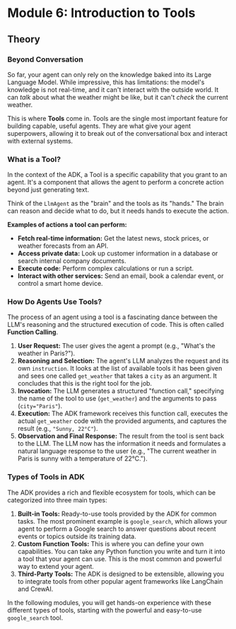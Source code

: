 # Module 6: Introduction to Tools

## Theory

### Beyond Conversation

So far, your agent can only rely on the knowledge baked into its Large Language Model. While impressive, this has limitations: the model's knowledge is not real-time, and it can't interact with the outside world. It can *talk* about what the weather might be like, but it can't *check* the current weather.

This is where **Tools** come in. Tools are the single most important feature for building capable, useful agents. They are what give your agent superpowers, allowing it to break out of the conversational box and interact with external systems.

### What is a Tool?

In the context of the ADK, a Tool is a specific capability that you grant to an agent. It's a component that allows the agent to perform a concrete action beyond just generating text.

Think of the `LlmAgent` as the "brain" and the tools as its "hands." The brain can reason and decide what to do, but it needs hands to execute the action.

**Examples of actions a tool can perform:**
*   **Fetch real-time information:** Get the latest news, stock prices, or weather forecasts from an API.
*   **Access private data:** Look up customer information in a database or search internal company documents.
*   **Execute code:** Perform complex calculations or run a script.
*   **Interact with other services:** Send an email, book a calendar event, or control a smart home device.

### How Do Agents Use Tools?

The process of an agent using a tool is a fascinating dance between the LLM's reasoning and the structured execution of code. This is often called **Function Calling**.

1.  **User Request:** The user gives the agent a prompt (e.g., "What's the weather in Paris?").
2.  **Reasoning and Selection:** The agent's LLM analyzes the request and its own `instruction`. It looks at the list of available tools it has been given and sees one called `get_weather` that takes a `city` as an argument. It concludes that this is the right tool for the job.
3.  **Invocation:** The LLM generates a structured "function call," specifying the name of the tool to use (`get_weather`) and the arguments to pass (`city="Paris"`).
4.  **Execution:** The ADK framework receives this function call, executes the actual `get_weather` code with the provided arguments, and captures the result (e.g., `"Sunny, 22°C"`).
5.  **Observation and Final Response:** The result from the tool is sent back to the LLM. The LLM now has the information it needs and formulates a natural language response to the user (e.g., "The current weather in Paris is sunny with a temperature of 22°C.").

### Types of Tools in ADK

The ADK provides a rich and flexible ecosystem for tools, which can be categorized into three main types:

1.  **Built-in Tools:** Ready-to-use tools provided by the ADK for common tasks. The most prominent example is `google_search`, which allows your agent to perform a Google search to answer questions about recent events or topics outside its training data.
2.  **Custom Function Tools:** This is where you can define your own capabilities. You can take any Python function you write and turn it into a tool that your agent can use. This is the most common and powerful way to extend your agent.
3.  **Third-Party Tools:** The ADK is designed to be extensible, allowing you to integrate tools from other popular agent frameworks like LangChain and CrewAI.

In the following modules, you will get hands-on experience with these different types of tools, starting with the powerful and easy-to-use `google_search` tool.
